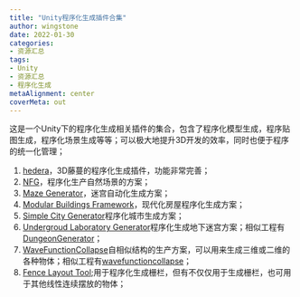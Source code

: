```yaml
---
title: "Unity程序化生成插件合集"
author: wingstone
date: 2022-01-30
categories:
- 资源汇总
tags:
- Unity
- 资源汇总
- 程序化生成
metaAlignment: center
coverMeta: out
---
```


这是一个Unity下的程序化生成相关插件的集合，包含了程序化模型生成，程序贴图生成，程序化场景生成等等；可以极大地提升3D开发的效率，同时也便于程序的统一化管理；
<!--more-->

1. [hedera](https://github.com/radiatoryang/hedera)，3D藤蔓的程序化生成插件，功能非常完善；
2. [NFG](https://assetstore.unity.com/packages/tools/level-design/nfg-natural-formations-generator-plugin-lite-128239)，程序化生产自然场景的方案；
3. [Maze Generator](https://assetstore.unity.com/packages/tools/modeling/maze-generator-38689)，迷宫自动化生成方案；
4. [Modular Buildings Framework](https://assetstore.unity.com/packages/tools/modeling/modular-buildings-framework-123671)，现代化房屋程序化生成方案；
5. [Simple City Generator](https://assetstore.unity.com/packages/tools/modeling/simple-city-generator-164439)程序化城市生成方案；
6. [Undergroud Laboratory Generator](https://assetstore.unity.com/packages/tools/modeling/undergroud-laboratory-generator-179509)程序化生成地下迷宫方案；相似工程有[DungeonGenerator](https://github.com/jongallant/DungeonGenerator)；
7. [WaveFunctionCollapse](https://github.com/mxgmn/WaveFunctionCollapse)自相似结构的生产方案，可以用来生成三维或二维的各种物体；相似工程有[wavefunctioncollapse](https://github.com/marian42/wavefunctioncollapse)；
8. [Fence Layout Tool](https://assetstore.unity.com/packages/tools/utilities/fence-layout-tool-162856);用于程序化生成栅栏，但有不仅仅用于生成栅栏，也可用于其他线性连续摆放的物体；
